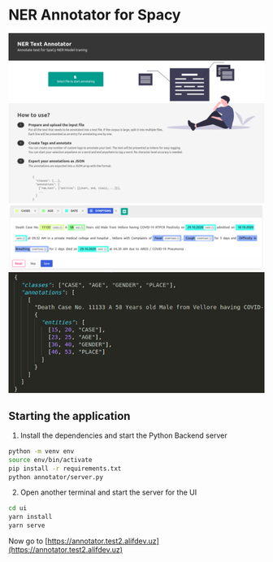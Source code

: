 # NER Annotator for Spacy

![Homepage](docs/start_page.png?raw=true)
![Annotation Page](docs/tagging.png?raw=true)
![JSON output](docs/output.png?raw=true)


## Starting the application

1. Install the dependencies and start the Python Backend server

```sh
python -m venv env
source env/bin/activate
pip install -r requirements.txt
python annotator/server.py
```

2. Open another terminal and start the server for the UI

```sh
cd ui
yarn install
yarn serve
```

Now go to [https://annotator.test2.alifdev.uz](https://annotator.test2.alifdev.uz)
